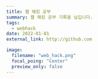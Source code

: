 ```yaml
---
title: 웹 해킹 공부
summary: 웹 해킹 공부 기록을 남깁니다.
tags:
  - webhack
date: 2022-01-01
external_link: http://github.com

image:
  filename: "web_hack.png"
  focal_poing: "Center"
  preview_only: false
---
```

